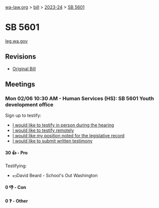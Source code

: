 [wa-law.org](/) > [bill](/bill/) > [2023-24](/bill/2023-24/) > [SB 5601](/bill/2023-24/sb/5601/)

# SB 5601
[leg.wa.gov](https://app.leg.wa.gov/billsummary?BillNumber=5601&Year=2023&Initiative=false)

## Revisions
* [Original Bill](1/)

## Meetings
### Mon 02/06 10:30 AM - Human Services (HS): SB 5601 Youth development office
Sign up to testify:
* [I would like to testify in person during the hearing](https://app.leg.wa.gov/csi/Testifier/Add?chamber=House&mId=30657&aId=150678&caId=21108&tId=1)
* [I would like to testify remotely](https://app.leg.wa.gov/csi/Testifier/Add?chamber=House&mId=30657&aId=150678&caId=21108&tId=2)
* [I would like my position noted for the legislative record](https://app.leg.wa.gov/csi/Testifier/Add?chamber=House&mId=30657&aId=150678&caId=21108&tId=3)
* [I would like to submit written testimony](https://app.leg.wa.gov/csi/Testifier/Add?chamber=House&mId=30657&aId=150678&caId=21108&tId=4)

#### 30 👍 - Pro
Testifying:
* 💵David Beard - School's Out Washington

#### 0 👎 - Con

#### 0 ❓ - Other
